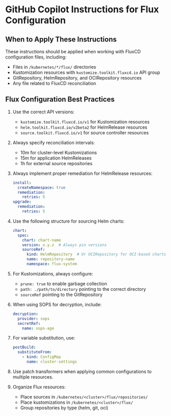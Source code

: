 # GitHub Copilot Instructions for Flux Configuration

## When to Apply These Instructions

These instructions should be applied when working with FluxCD configuration files, including:
- Files in `/kubernetes/*/flux/` directories
- Kustomization resources with `kustomize.toolkit.fluxcd.io` API group
- GitRepository, HelmRepository, and OCIRepository resources
- Any file related to FluxCD reconciliation

## Flux Configuration Best Practices

1. Use the correct API versions:
   - `kustomize.toolkit.fluxcd.io/v1` for Kustomization resources
   - `helm.toolkit.fluxcd.io/v2beta2` for HelmRelease resources
   - `source.toolkit.fluxcd.io/v1` for source controller resources

2. Always specify reconciliation intervals:
   - 10m for cluster-level Kustomizations
   - 15m for application HelmReleases
   - 1h for external source repositories

3. Always implement proper remediation for HelmRelease resources:
   ```yaml
   install:
     createNamespace: true
     remediation:
       retries: 5
   upgrade:
     remediation:
       retries: 5
   ```

4. Use the following structure for sourcing Helm charts:
   ```yaml
   chart:
     spec:
       chart: chart-name
       version: x.y.z  # Always pin versions
       sourceRef:
         kind: HelmRepository  # Or OCIRepository for OCI-based charts
         name: repository-name
         namespace: flux-system
   ```

5. For Kustomizations, always configure:
   - `prune: true` to enable garbage collection
   - `path: ./path/to/directory` pointing to the correct directory
   - `sourceRef` pointing to the GitRepository

6. When using SOPS for decryption, include:
   ```yaml
   decryption:
     provider: sops
     secretRef:
       name: sops-age
   ```

7. For variable substitution, use:
   ```yaml
   postBuild:
     substituteFrom:
       - kind: ConfigMap
         name: cluster-settings
   ```

8. Use patch transformers when applying common configurations to multiple resources.

9. Organize Flux resources:
   - Place sources in `/kubernetes/<cluster>/flux/repositories/`
   - Place kustomizations in `/kubernetes/<cluster>/flux/`
   - Group repositories by type (helm, git, oci)

